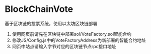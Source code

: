 # BlockChainVote
基于区块链的投票系统，使用以太坊区块链部署

1. 使用网页前请先在区块链中部署sol/VoteFactory.sol智能合约
2. 修改JS/Config.js中的VoteFactoryAddress为新部署的智能合约地址
3. 网页中站点请输入字节对应的区块链节点rpc接口地址
